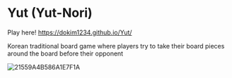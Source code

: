 # Yut (Yut-Nori)

Play here! https://dokim1234.github.io/Yut/

Korean traditional board game where players try to take their board pieces around the board before their opponent

![21559A4B586A1E7F1A](https://user-images.githubusercontent.com/81814938/185117905-324c1fef-6ec2-449c-b186-2b74c2952da1.png)
